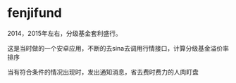 # fenjifund

2014，2015年左右，分级基金套利盛行。

这是当时做的一个安卓应用，不断的去sina去调用行情接口，计算分级基金溢价率排序

当有符合条件的情况出现时，发出通知消息，省去费时费力的人肉盯盘
